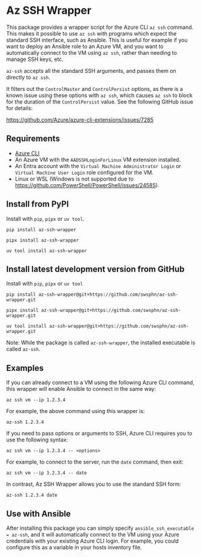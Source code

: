 # Az SSH Wrapper

This package provides a wrapper script for the Azure CLI `az ssh`
command. This makes it possible to use `az ssh` with programs which
expect the standard SSH interface, such as Ansible. This is useful for
example if you want to deploy an Ansible role to an Azure VM, and you
want to automatically connect to the VM using `az ssh`, rather than
needing to manage SSH keys, etc.

`az-ssh` accepts all the standard SSH arguments, and passes them on
directly to `az ssh`.

It filters out the `ControlMaster` and `ControlPersist` options, as
there is a known issue using these options with `az ssh`, which causes
`az ssh` to block for the duration of the `ControlPersist` value. See
the following GitHub issue for details:

https://github.com/Azure/azure-cli-extensions/issues/7285

## Requirements

- [Azure CLI][azure-cli]
- An Azure VM with the `AADSSHLoginForLinux` VM extension installed.
- An Entra account with the `Virtual Machine Administrator Login` or
  `Virtual Machine User Login` role configured for the VM.
- Linux or WSL (Windows is not supported due to
  <https://github.com/PowerShell/PowerShell/issues/24585>).

## Install from PyPI

Install with `pip`, `pipx` or `uv tool`.

```
pip install az-ssh-wrapper
```

```
pipx install az-ssh-wrapper
```

```
uv tool install az-ssh-wrapper
```

## Install latest development version from GitHub

Install with `pip`, `pipx` or `uv tool`

```
pip install az-ssh-wrapper@git+https://github.com/swsphn/az-ssh-wrapper.git
```

```
pipx install az-ssh-wrapper@git+https://github.com/swsphn/az-ssh-wrapper.git
```

```
uv tool install az-ssh-wrapper@git+https://github.com/swsphn/az-ssh-wrapper.git
```

Note: While the package is called `az-ssh-wrapper`, the installed
executable is called `az-ssh`.

## Examples

If you can already connect to a VM using the following Azure CLI
command, this wrapper will enable Ansible to connect in the same way:

    az ssh vm --ip 1.2.3.4

For example, the above command using this wrapper is:

    az-ssh 1.2.3.4

If you need to pass options or arguments to SSH, Azure CLI requires you
to use the following syntax:

    az ssh vm --ip 1.2.3.4 -- <options>

For example, to connect to the server, run the `date` command, then
exit:

    az ssh vm --ip 1.2.3.4 -- date

In contrast, Az SSH Wrapper allows you to use the standard SSH form:

    az-ssh 1.2.3.4 date

## Use with Ansible

After installing this package you can simply specify
`ansible_ssh_executable = az-ssh`, and it will automatically connect to
the VM using your Azure credentials with your existing Azure CLI login.
For example, you could configure this as a variable in your hosts
inventory file.

[azure-cli]: https://learn.microsoft.com/en-gb/cli/azure/install-azure-cli
